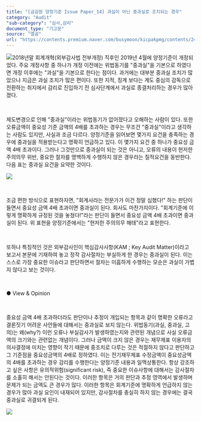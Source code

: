 ```yaml
---
title: "[금감원 양정기준 Issue Paper_14] 과실이 아닌 중과실로 조치되는 경우"
category: "Audit"
"sub-category": "심사,감리"
document_type: "기고문"
source: "엘곰"
url: "https://contents.premium.naver.com/busymoon/kicpakpmg/contents/240503134747808ex"
---
```

![](https://n2.news.naver.com/l.gif?type=content)2018년말 회계개혁(외부감사법 전부개정) 직후인 2019년 4월에 양정기준이 개정되었다. 주요 개정사항 중 하나가 개정 이전에는 위법동기를 "중과실"을 기본으로 하였다면 개정 이후에는 "과실"을 기본으로 한다는 점이다. 과거에는 대부분 중과실 조치가 많았으나 지금은 과실 조치가 많은 편이다. 또한 지적, 징계 보다는 계도 중심의 감독으로 전환하는 취지에서 감리로 진입하기 전 심사단계에서 과실로 종결처리하는 경우가 많아졌다.

​

제도변경으로 인해 "중과실"이라는 위법동기가 없어졌다고 오해하는 사람이 있다. 또한 오류금액이 중요성 기준 금액의 4배를 초과하는 경우는 무조건 "중과실"이라고 생각하는 사람도 있지만, 사실과 조금 다르다. 양정기준을 읽어보면 몇가지 요건을 충족하는 경우에 중과실을 적용받는다고 명확히 언급하고 있다. 이 몇가지 요건 중 하나가 중요성 금액 4배 초과이다. 그러나 그것만으로 중과실이 되는 것은 아니고, 오류의 내용이 현저한 주의의무 위반, 중요한 절차를 명백하게 수행하지 않은 경우라는 질적요건을 동반한다. 다음 표는 중과실 요건을 요약한 것이다.

![](https://dthumb-phinf.pstatic.net/dthumb?src=%22https://postfiles.pstatic.net/MjAyMzEwMzBfMjYg/MDAxNjk4NjUzMzUyMDQw.uPsp7ln-E-f6kayi8dli-3ub3eRWV5DWhXqqWTKt9log.XH2a7MWVCao1AtilOAMXkvpIlCAmGqZidcl60n_imGsg.PNG.busymoon/image.png?type=w773%22&service=scs&type=w800)

​

조금 편한 방식으로 표현하자면, "회계사라는 전문가가 이건 정말 심했다!" 하는 판단이 들면서 중요성 금액 4배 초과이면 중과실이 된다. 회사도 마찬가지이다. "회계기준에 이렇게 명확하게 규정된 것을 놓쳤다!"라는 판단이 들면서 중요성 금액 4배 초과이면 중과실이 된다. 위 표현을 양정기준에서는 "현저한 주의의무 해태"라고 표현한다.

​

또하나 특징적인 것은 외부감사인이 핵심감사사항(KAM ; Key Audit Matter)이라고 보고서 본문에 기재하여 놓고 정작 감사절차는 부실하게 한 경우는 중과실이 된다. 이는 스스로 가장 중요한 이슈라고 판단하면서 절차는 미흡하게 수행하는 모순은 과실이 가볍지 않다고 보는 것이다.

​

● View & Opinion​

​

중요성 금액 4배 초과하더라도 판단이나 추정이 개입되는 항목과 같이 명확한 오류라고 결론짓기 어려운 사안들에 대해서는 중과실로 보지 않는다. 위법동기(과실, 중과실, 고의)는 왜(why?) 이런 오류나 부실감사가 발생하였는지와 관련된 개념으로 사실 오류금액의 크기와는 관련없는 개념이다. 그러나 금액이 크지 않은 경우는 재무제표 이용자의 의사결정에 미치는 영향이 작기 때문에 중조치로 다루는 것은 적절하지 않다고 판단하고 그 기준점을 중요성금액의 4배로 정하였다. 이는 전기재무제표 수정금액이 중요성금액의 4배를 초과하는 경우 감리를 수행한다는 양정기준 내용과 일맥상통한다. 항상 강조하고 싶은 사항은 유의적위험(significant risk), 즉 중요한 이슈사항에 대해서는 감사절차를 소홀히 해서는 안된다는 것이다. 이러한 항목은 거의 판단과 추정 영역에서 발생하며 문제가 되는 금액도 큰 경우가 많다. 이러한 항목은 회계기준에 명확하게 언급하지 않는 경우가 많아 과실 요인이 내재되어 있지만, 감사절차를 충실히 하지 않는 경우에는 결국 중과실로 귀결되게 된다.

[![](https://dthumb-phinf.pstatic.net/dthumb?src=%22https://storep-phinf.pstatic.net/cafe_004/original_1.png?type=p100_100%22&service=scs&type=w800)](https://contents.premium.naver.com/busymoon/kicpakpmg/contents/#)

​

​